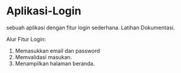# Aplikasi-Login
sebuah aplikasi dengan fitur login sederhana. Latihan Dokumentasi.

Alur Fitur Login:
1. Memasukkan email dan password
2. Memvalidasi masukan.
3. Menampilkan halaman beranda.
